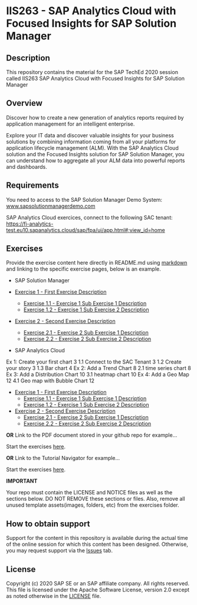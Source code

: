 # IIS263 - SAP Analytics Cloud with Focused Insights for SAP Solution Manager

## Description

This repository contains the material for the SAP TechEd 2020 session called IIS263 SAP Analytics Cloud with Focused Insights for SAP Solution Manager

## Overview

Discover how to create a new generation of analytics reports required by application management for an intelligent enterprise. 

Explore your IT data and discover valuable insights for your business solutions by combining information coming from all your platforms for application lifecycle management (ALM). 
With the SAP Analytics Cloud solution and the Focused Insights solution for SAP Solution Manager, you can understand how to aggregate all your ALM data into powerful reports and dashboards.

## Requirements

You need to access to the SAP Solution Manager Demo System: www.sapsolutionmanagerdemo.com

SAP Analytics Cloud exercices, connect to the following SAC tenant: https://fi-analytics-test.eu10.sapanalytics.cloud/sap/fpa/ui/app.html#;view_id=home


## Exercises

Provide the exercise content here directly in README.md using [markdown](https://guides.github.com/features/mastering-markdown/) and linking to the specific exercise pages, below is an example.

- SAP Solution Manager
- [Exercise 1 - First Exercise Description](exercises/ex1/)
    - [Exercise 1.1 - Exercise 1 Sub Exercise 1 Description](exercises/ex1#exercise-11-sub-exercise-1-description)
    - [Exercise 1.2 - Exercise 1 Sub Exercise 2 Description](exercises/ex1#exercise-12-sub-exercise-2-description)
- [Exercise 2 - Second Exercise Description](exercises/ex2/)
    - [Exercise 2.1 - Exercise 2 Sub Exercise 1 Description](exercises/ex2#exercise-21-sub-exercise-1-description)
    - [Exercise 2.2 - Exercise 2 Sub Exercise 2 Description](exercises/ex2#exercise-22-sub-exercise-2-description)
    

- SAP Analytics Cloud

Ex 1: Create your first chart	3
  1.1	Connect to the SAC Tenant	3
  1.2	Create your story	3
  1.3	Bar chart	4
Ex 2: Add a Trend Chart	8
  2.1	time series chart	8
Ex 3: Add a Distribution Chart	10
  3.1	heatmap chart	10
Ex 4: Add a Geo Map	12
  4.1	Geo map with Bubble Chart	12
 

- [Exercise 1 - First Exercise Description](exercises/ex1/)
    - [Exercise 1.1 - Exercise 1 Sub Exercise 1 Description](exercises/ex1#exercise-11-sub-exercise-1-description)
    - [Exercise 1.2 - Exercise 1 Sub Exercise 2 Description](exercises/ex1#exercise-12-sub-exercise-2-description)
- [Exercise 2 - Second Exercise Description](exercises/ex2/)
    - [Exercise 2.1 - Exercise 2 Sub Exercise 1 Description](exercises/ex2#exercise-21-sub-exercise-1-description)
    - [Exercise 2.2 - Exercise 2 Sub Exercise 2 Description](exercises/ex2#exercise-22-sub-exercise-2-description)


**OR** Link to the PDF document stored in your github repo for example...

Start the exercises [here](exercises/myPDFDoc.pdf).
    
**OR** Link to the Tutorial Navigator for example...

Start the exercises [here](https://developers.sap.com/tutorials/abap-environment-trial-onboarding.html).

**IMPORTANT**

Your repo must contain the LICENSE and NOTICE files as well as the sections below.  DO NOT REMOVE these sections or files. Also, remove all unused template assets(images, folders, etc) from the exercises folder. 

## How to obtain support

Support for the content in this repository is available during the actual time of the online session for which this content has been designed. Otherwise, you may request support via the [Issues](../../issues) tab.

## License
Copyright (c) 2020 SAP SE or an SAP affiliate company. All rights reserved. This file is licensed under the Apache Software License, version 2.0 except as noted otherwise in the [LICENSE](LICENSE) file.
